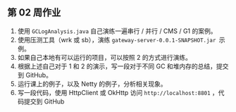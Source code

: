 ## 第 02 周作业

1. 使用 `GCLogAnalysis.java` 自己演练一遍串行 / 并行 / CMS / G1 的案例。
2. 使用压测工具（wrk 或 sb），演练 `gateway-server-0.0.1-SNAPSHOT.jar `示例。
3. 如果自己本地有可以运行的项目，可以按照 2 的方式进行演练。
4. 根据上述自己对于 1 和 2 的演示，写一段对于不同 GC 和堆内存的总结，提交到 GitHub。
5. 运行课上的例子，以及 Netty 的例子，分析相关现象。
6. 写一段代码，使用 HttpClient 或 OkHttp 访问  `http://localhost:8801` ，代码提交到 GitHub